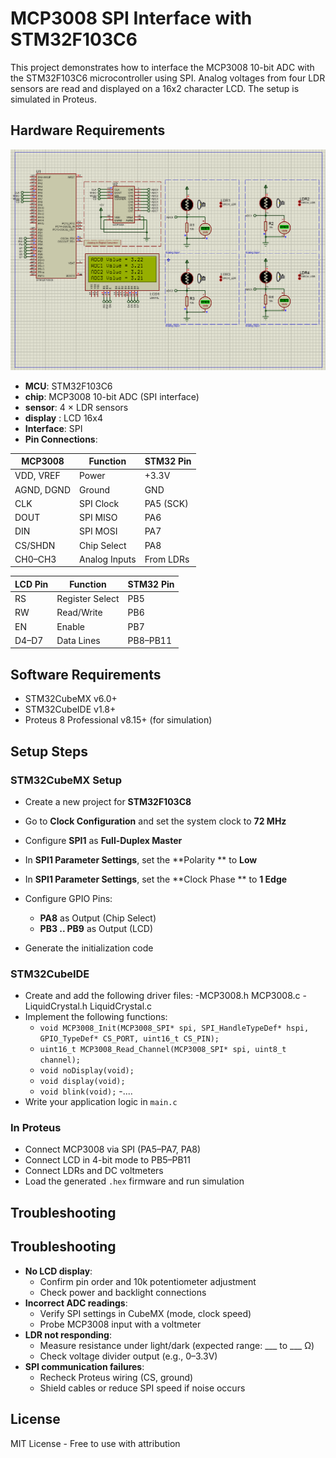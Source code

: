 # MCP3008 SPI Interface with STM32F103C6
This project demonstrates how to interface the MCP3008 10-bit ADC with the STM32F103C6 microcontroller using SPI. Analog voltages from four LDR sensors are read and displayed on a 16x2 character LCD. The setup is simulated in Proteus.

## Hardware Requirements

![ILI9341 Display Interface Circuit](circuit.png)

- **MCU**: STM32F103C6 
- **chip**: MCP3008 10-bit ADC (SPI interface)
- **sensor**: 4 × LDR sensors
- **display** : LCD 16x4  
- **Interface**: SPI
- **Pin Connections**:

| MCP3008    | Function      | STM32 Pin |
| ---------- | ------------- | --------- |
| VDD, VREF  | Power         | +3.3V     |
| AGND, DGND | Ground        | GND       |
| CLK        | SPI Clock     | PA5 (SCK) |
| DOUT       | SPI MISO      | PA6       |
| DIN        | SPI MOSI      | PA7       |
| CS/SHDN    | Chip Select   | PA8       |
| CH0–CH3    | Analog Inputs | From LDRs |

| LCD Pin | Function        | STM32 Pin |
| ------- | --------------- | --------- |
| RS      | Register Select | PB5       |
| RW      | Read/Write      | PB6       |
| EN      | Enable          | PB7       |
| D4–D7   | Data Lines      | PB8–PB11  |


## Software Requirements
- STM32CubeMX v6.0+
- STM32CubeIDE v1.8+
- Proteus 8 Professional v8.15+ (for simulation)

## Setup Steps
### STM32CubeMX Setup

- Create a new project for **STM32F103C8**
- Go to **Clock Configuration** and set the system clock to **72 MHz**
- Configure **SPI1** as **Full-Duplex Master**
- In **SPI1 Parameter Settings**, set the **Polarity ** to **Low**
- In **SPI1 Parameter Settings**, set the **Clock Phase ** to **1 Edge**

- Configure GPIO Pins:
  - **PA8** as Output (Chip Select)
  - **PB3 .. PB9** as Output (LCD)
- Generate the initialization code

### STM32CubeIDE

- Create and add the following driver files:
    -MCP3008.h MCP3008.c
    -LiquidCrystal.h LiquidCrystal.c
- Implement the following functions:
  - `void MCP3008_Init(MCP3008_SPI* spi, SPI_HandleTypeDef* hspi, GPIO_TypeDef* CS_PORT, uint16_t CS_PIN);`
  - `uint16_t MCP3008_Read_Channel(MCP3008_SPI* spi, uint8_t channel);`
  - `void noDisplay(void);`
  - `void display(void);`
  - `void blink(void);`
  -....
- Write your application logic in `main.c` 

### In Proteus
  - Connect MCP3008 via SPI (PA5–PA7, PA8)
  - Connect LCD in 4-bit mode to PB5–PB11
  - Connect  LDRs and DC voltmeters
- Load the generated `.hex` firmware and run simulation 

## Troubleshooting

## Troubleshooting  
- **No LCD display**:  
  - Confirm pin order and 10k potentiometer adjustment  
  - Check power and backlight connections  
- **Incorrect ADC readings**:  
  - Verify SPI settings in CubeMX (mode, clock speed)  
  - Probe MCP3008 input with a voltmeter  
- **LDR not responding**:  
  - Measure resistance under light/dark (expected range: ___ to ___ Ω)  
  - Check voltage divider output (e.g., 0–3.3V)  
- **SPI communication failures**:  
  - Recheck Proteus wiring (CS, ground)  
  - Shield cables or reduce SPI speed if noise occurs 

## License

MIT License - Free to use with attribution
